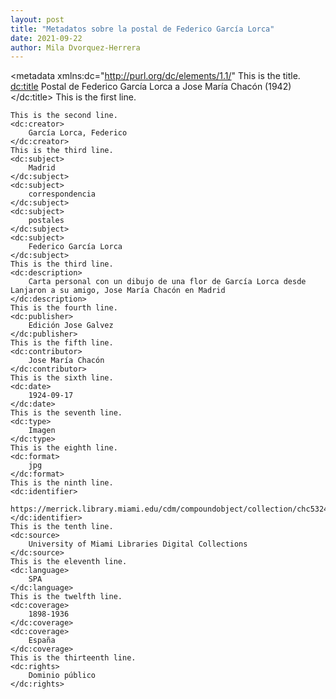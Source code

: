 ```yaml
---
layout: post
title: "Metadatos sobre la postal de Federico García Lorca"
date: 2021-09-22
author: Mila Dvorquez-Herrera
---
```

<?xml version="1.0"?>
<metadata
    xmlns:dc="http://purl.org/dc/elements/1.1/"
    This is the title.       
    <dc:title> 
        Postal de Federico García Lorca a Jose María Chacón (1942)
    </dc:title> 
    This is the first line. 
    
    This is the second line.    
    <dc:creator> 
        García Lorca, Federico
    </dc:creator> 
    This is the third line.
    <dc:subject> 
        Madrid
    </dc:subject>
    <dc:subject> 
        correspondencia
    </dc:subject>
    <dc:subject> 
        postales
    </dc:subject>
    <dc:subject> 
        Federico García Lorca
    </dc:subject>
    This is the third line. 
    <dc:description> 
        Carta personal con un dibujo de una flor de García Lorca desde Lanjaron a su amigo, Jose María Chacón en Madrid
    </dc:description>
    This is the fourth line.
    <dc:publisher> 
        Edición Jose Galvez
    </dc:publisher>
    This is the fifth line.
    <dc:contributor> 
        Jose María Chacón
    </dc:contributor>
    This is the sixth line.
    <dc:date> 
        1924-09-17
    </dc:date>
    This is the seventh line.
    <dc:type> 
        Imagen
    </dc:type>
    This is the eighth line. 
    <dc:format> 
        jpg
    </dc:format>
    This is the ninth line. 
    <dc:identifier> 
        https://merrick.library.miami.edu/cdm/compoundobject/collection/chc5324/id/31/rec/19
    </dc:identifier>
    This is the tenth line. 
    <dc:source> 
        University of Miami Libraries Digital Collections
    </dc:source>
    This is the eleventh line. 
    <dc:language> 
        SPA
    </dc:language>
    This is the twelfth line.
    <dc:coverage> 
        1898-1936
    </dc:coverage>
    <dc:coverage> 
        España
    </dc:coverage>
    This is the thirteenth line. 
    <dc:rights> 
        Dominio público
    </dc:rights>
   
    

</metadata>
